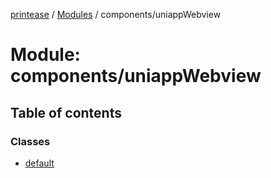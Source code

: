 [printease](../README.md) / [Modules](../modules.md) / components/uniappWebview

# Module: components/uniappWebview

## Table of contents

### Classes

- [default](../classes/components_uniappWebview.default.md)
